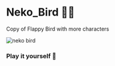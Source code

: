 # Neko_Bird 🐱‍🏍
 Copy of Flappy Bird with more characters
 
![neko bird](https://user-images.githubusercontent.com/86896365/145344616-b644e135-2cf4-44a0-9a2c-7dedd34804c3.png)

### Play it yourself 💩
